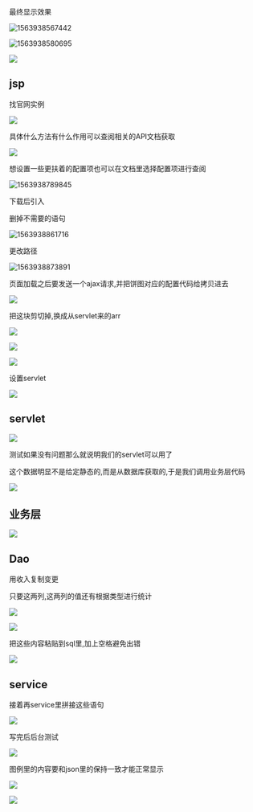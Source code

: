 最终显示效果

![1563938567442](C:\Users\RuicyQuan\AppData\Roaming\Typora\typora-user-images\1563938567442.png)

![1563938580695](C:\Users\RuicyQuan\AppData\Roaming\Typora\typora-user-images\1563938580695.png)

![](https://sumomoriaty.oss-cn-beijing.aliyuncs.com/markdown/20190724112326.png)

## jsp

找官网实例

![](https://sumomoriaty.oss-cn-beijing.aliyuncs.com/markdown/20190724112436.png)

具体什么方法有什么作用可以查阅相关的API文档获取

![](https://sumomoriaty.oss-cn-beijing.aliyuncs.com/markdown/20190724112514.png)

想设置一些更扶着的配置项也可以在文档里选择配置项进行查阅

![1563938789845](C:\Users\RuicyQuan\AppData\Roaming\Typora\typora-user-images\1563938789845.png)

下载后引入

删掉不需要的语句

![1563938861716](C:\Users\RuicyQuan\AppData\Roaming\Typora\typora-user-images\1563938861716.png)

更改路径

![1563938873891](C:\Users\RuicyQuan\AppData\Roaming\Typora\typora-user-images\1563938873891.png)

页面加载之后要发送一个ajax请求,并把饼图对应的配置代码给拷贝进去

![](https://sumomoriaty.oss-cn-beijing.aliyuncs.com/markdown/20190724112957.png)

把这块剪切掉,换成从servlet来的arr

![](https://sumomoriaty.oss-cn-beijing.aliyuncs.com/markdown/20190724113207.png)

![](https://sumomoriaty.oss-cn-beijing.aliyuncs.com/markdown/20190724113104.png)

![](https://sumomoriaty.oss-cn-beijing.aliyuncs.com/markdown/20190724113127.png)

设置servlet

![](https://sumomoriaty.oss-cn-beijing.aliyuncs.com/markdown/20190724113256.png)

## servlet

![](https://sumomoriaty.oss-cn-beijing.aliyuncs.com/markdown/20190724113329.png)

测试如果没有问题那么就说明我们的servlet可以用了

这个数据明显不是给定静态的,而是从数据库获取的,于是我们调用业务层代码

![](https://sumomoriaty.oss-cn-beijing.aliyuncs.com/markdown/20190724113506.png)

## 业务层

![](https://sumomoriaty.oss-cn-beijing.aliyuncs.com/markdown/20190724113607.png)

## Dao

用收入复制变更

只要这两列,这两列的值还有根据类型进行统计

![](https://sumomoriaty.oss-cn-beijing.aliyuncs.com/markdown/20190724113720.png)

![](https://sumomoriaty.oss-cn-beijing.aliyuncs.com/markdown/20190724113838.png)

把这些内容粘贴到sql里,加上空格避免出错

 ![](https://sumomoriaty.oss-cn-beijing.aliyuncs.com/markdown/20190724113922.png)

## service

接着再service里拼接这些语句

![](https://sumomoriaty.oss-cn-beijing.aliyuncs.com/markdown/20190724114125.png)

写完后后台测试

![](https://sumomoriaty.oss-cn-beijing.aliyuncs.com/markdown/20190724114152.png)

图例里的内容要和json里的保持一致才能正常显示

![](https://sumomoriaty.oss-cn-beijing.aliyuncs.com/markdown/20190724114256.png)

![](https://sumomoriaty.oss-cn-beijing.aliyuncs.com/markdown/20190724114308.png)